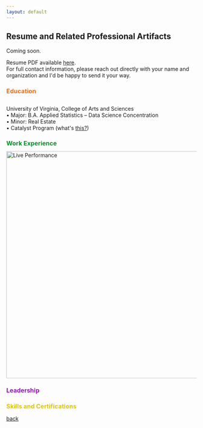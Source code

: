 ```yaml
---
layout: default
---
```


## Resume and Related Professional Artifacts

Coming soon.

<p>Resume PDF available <a href="..\assets/documents/resume_snedeker_4-25.pdf">here</a>.<br>For full contact information, please reach out directly with your name and organization and I'd be happy to send it your way.</p>

<h1 style="color:#FF6B0B; font-size:16px;">Education</h1>
<br>University of Virginia, College of Arts and Sciences
<br>• Major: B.A. Applied Statistics – Data Science Concentration
<br>• Minor: Real Estate
<br>• Catalyst Program (what's <a href="https://catalyst.as.virginia.edu">this?</a>)

<h1 style="color:#009024; font-size:16px;">Work Experience</h1>

<!-- Live Performance Image -->
<img src="..\assets/img/scarletfeverone.png" alt="Live Performance" width="600">

<h1 style="color:#A600DA; font-size:16px;">Leadership</h1>

<h1 style="color:#DCC700; font-size:16px;">Skills and Certifications</h1>

[back](./)
